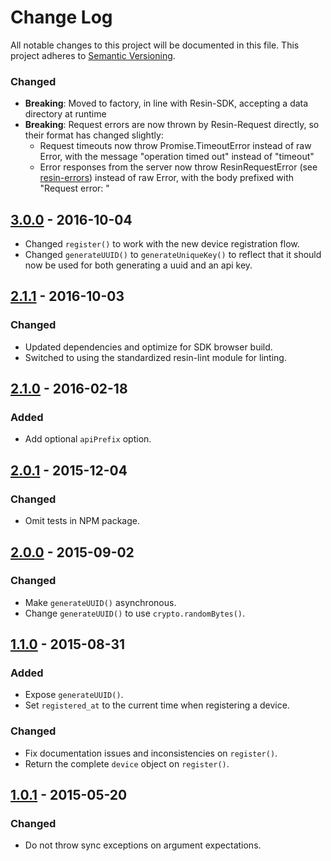 # Change Log

All notable changes to this project will be documented in this file.
This project adheres to [Semantic Versioning](http://semver.org/).

### Changed

- **Breaking**: Moved to factory, in line with Resin-SDK, accepting a data directory at runtime
- **Breaking**: Request errors are now thrown by Resin-Request directly, so their format has changed slightly:
	* Request timeouts now throw Promise.TimeoutError instead of raw Error, with the message "operation timed out" instead of "timeout"
	* Error responses from the server now throw ResinRequestError (see [resin-errors](https://github.com/resin-io-modules/resin-errors)) instead of raw Error, with the body prefixed with "Request error: "

## [3.0.0] - 2016-10-04

- Changed `register()` to work with the new device registration flow.
- Changed `generateUUID()` to `generateUniqueKey()` to reflect that it should now be used for both generating a uuid and an api key.

## [2.1.1] - 2016-10-03

### Changed

- Updated dependencies and optimize for SDK browser build.
- Switched to using the standardized resin-lint module for linting.

## [2.1.0] - 2016-02-18

### Added

- Add optional `apiPrefix` option.

## [2.0.1] - 2015-12-04

### Changed

- Omit tests in NPM package.

## [2.0.0] - 2015-09-02

### Changed

- Make `generateUUID()` asynchronous.
- Change `generateUUID()` to use `crypto.randomBytes()`.

## [1.1.0] - 2015-08-31

### Added

- Expose `generateUUID()`.
- Set `registered_at` to the current time when registering a device.

### Changed

- Fix documentation issues and inconsistencies on `register()`.
- Return the complete `device` object on `register()`.

## [1.0.1] - 2015-05-20

### Changed
- Do not throw sync exceptions on argument expectations.

[3.0.0]: https://github.com/resin-io-modules/resin-register-device/compare/v2.1.1...v3.0.0
[2.1.1]: https://github.com/resin-io-modules/resin-register-device/compare/v2.1.0...v2.1.1
[2.1.0]: https://github.com/resin-io-modules/resin-register-device/compare/v2.0.1...v2.1.0
[2.0.1]: https://github.com/resin-io-modules/resin-register-device/compare/v2.0.0...v2.0.1
[2.0.0]: https://github.com/resin-io-modules/resin-register-device/compare/v1.1.0...v2.0.0
[1.1.0]: https://github.com/resin-io-modules/resin-register-device/compare/v1.0.1...v1.1.0
[1.0.1]: https://github.com/resin-io-modules/resin-register-device/compare/v1.0.0...v1.0.1
